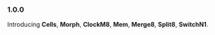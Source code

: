 ### 1.0.0

Introducing **Cells**, **Morph**, **ClockM8**, **Mem**, **Merge8**, **Split8**, **SwitchN1**.